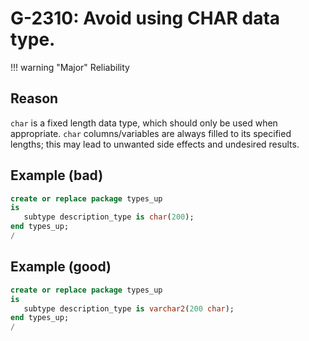 # G-2310: Avoid using CHAR data type.

!!! warning "Major"
    Reliability

## Reason

`char` is a fixed length data type, which should only be used when appropriate. `char` columns/variables are always filled to its specified lengths; this may lead to unwanted side effects and undesired results.

## Example (bad)

``` sql
create or replace package types_up
is
   subtype description_type is char(200);
end types_up;
/
```

## Example (good)

``` sql
create or replace package types_up
is
   subtype description_type is varchar2(200 char);
end types_up;
/
```